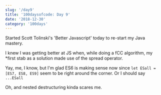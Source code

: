```yaml
---
slug: '/day9'
title: '100daysofcode: Day 9'
date: '2018-12-30'
category: '100days'
---
```


<SEO title="100daysofcode | Day9" />

Started Scott Tolinski's 'Better Javascript' today to re-start my Java mastery.

I knew I was getting better at JS when, while doing a fCC algorithm, my \*first stab as a solution made use of the spread operator.

Yay, me, I know, but I'm glad ES6 is making sense now since `let ESall = [ES7, ES8, ES9]` seem to be right around the corner. Or I should say `...ESall`

Oh, and nested destructuring kinda scares me.
